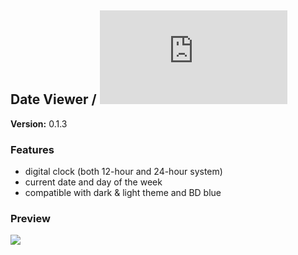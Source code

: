 ## Date Viewer / ![Download](https://github.com/hammy13/BDPlugins/blob/master/plugins/dateViewer/dateViewer.plugin.js)
**Version:** 0.1.3

### Features
* digital clock (both 12-hour and 24-hour system)
* current date and day of the week
* compatible with dark & light theme and BD blue

### Preview
![](https://i.imgur.com/EXzUs1X.png)
